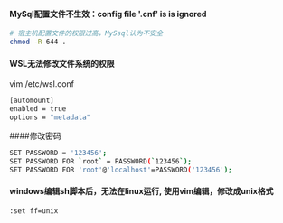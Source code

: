 #### MySql配置文件不生效：config file '.cnf' is is ignored
```bash
# 宿主机配置文件的权限过高，MySsql认为不安全
chmod -R 644 .
```
####

#### WSL无法修改文件系统的权限
vim /etc/wsl.conf
```bash
[automount]
enabled = true
options = "metadata"
```

####修改密码
```bash
SET PASSWORD = '123456';
SET PASSWORD FOR `root` = PASSWORD(`123456`);
SET PASSWORD FOR 'root'@'localhost'=PASSWORD('123456');
```


#### windows编辑sh脚本后，无法在linux运行, 使用vim编辑，修改成unix格式
```bash
:set ff=unix
```
